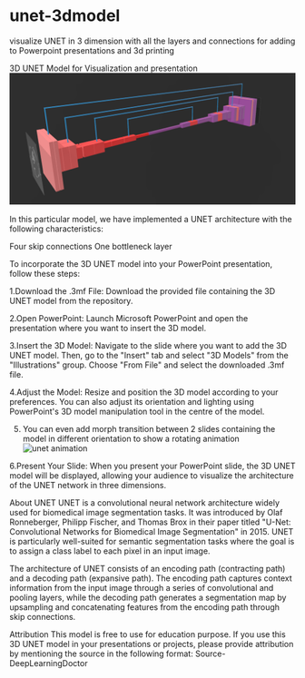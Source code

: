# unet-3dmodel
visualize UNET in 3 dimension with all the layers and connections for adding to Powerpoint presentations and 3d printing

3D UNET Model for Visualization and presentation
![3d model of UNET](/images/Screenshot%202024-03-12%20232941.png)

In this particular model, we have implemented a UNET architecture with the following characteristics:

Four skip connections
One bottleneck layer

To incorporate the 3D UNET model into your PowerPoint presentation, follow these steps:

1.Download the .3mf File: Download the provided file containing the 3D UNET model from the repository.

2.Open PowerPoint: Launch Microsoft PowerPoint and open the presentation where you want to insert the 3D model.

3.Insert the 3D Model: Navigate to the slide where you want to add the 3D UNET model. Then, go to the "Insert" tab and select "3D Models" from the "Illustrations" group. Choose "From File" and select the downloaded .3mf file.

4.Adjust the Model: Resize and position the 3D model according to your preferences. You can also adjust its orientation and lighting using PowerPoint's 3D model manipulation tool in the centre of the model.

5. You can even add morph transition between 2 slides containing the model in different orientation to show a rotating animation
![unet animation](https://github.com/DeepLearningDoctor/unet-3dmodel/assets/140095099/09847241-9bb5-4779-8744-642c9d57c6cc)

6.Present Your Slide: When you present your PowerPoint slide, the 3D UNET model will be displayed, allowing your audience to visualize the architecture of the UNET network in three dimensions.

About UNET
UNET is a convolutional neural network architecture widely used for biomedical image segmentation tasks. It was introduced by Olaf Ronneberger, Philipp Fischer, and Thomas Brox in their paper titled "U-Net: Convolutional Networks for Biomedical Image Segmentation" in 2015. UNET is particularly well-suited for semantic segmentation tasks where the goal is to assign a class label to each pixel in an input image.

The architecture of UNET consists of an encoding path (contracting path) and a decoding path (expansive path). The encoding path captures context information from the input image through a series of convolutional and pooling layers, while the decoding path generates a segmentation map by upsampling and concatenating features from the encoding path through skip connections.

Attribution
This model is free to use for education purpose. If you use this 3D UNET model in your presentations or projects, please provide attribution by mentioning the source in the following format:
Source- DeepLearningDoctor
